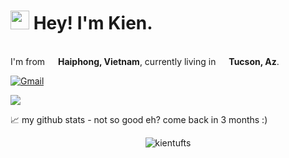 <h1><img src="https://emojis.slackmojis.com/emojis/images/1531849430/4246/blob-sunglasses.gif?1531849430" width="30"/> Hey! I'm Kien.</h1>

<p></br> I'm from <img src="https://cdn-icons-png.flaticon.com/128/197/197473.png" width="13"/> <b>Haiphong, Vietnam</b>, currently living in <img src="https://cdn-icons-png.flaticon.com/128/4628/4628635.png" width="13"/> <b>Tucson, Az</b>. </p>

[![Gmail](https://skillicons.dev/icons?i=gmail)](mailto:letrungkien1991@gmail.com)

![](https://github.com/mscoutermarsh/mscoutermarsh/blob/master/teeter.gif?raw=true)

📈 my github stats - not so good eh? come back in 3 months :)

<p align="center"> <img src="https://github-readme-stats.vercel.app/api?username=kientufts&show_icons=true&theme=gotham" alt="kientufts" />

